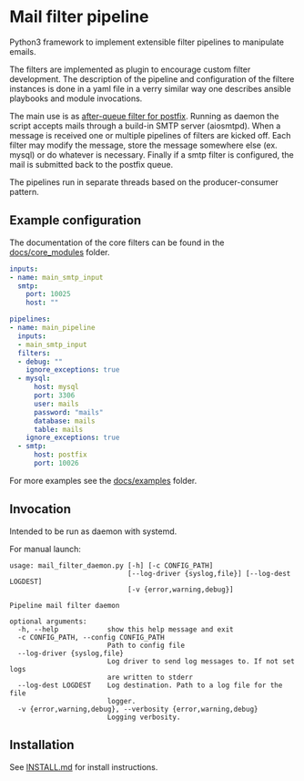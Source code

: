 # Mail filter pipeline

Python3 framework to implement extensible filter pipelines to manipulate emails.

The filters are implemented as plugin to encourage custom filter development.
The description of the pipeline and configuration of the filtere instances is done 
in a yaml file in a verry similar way one describes ansible playbooks and module invocations.

The main use is as [after-queue filter for postfix](http://www.postfix.org/FILTER_README.html).
Running as daemon the script accepts mails through a build-in SMTP server (aiosmtpd).
When a message is received one or multiple pipelines of filters are kicked off. 
Each filter may modify the message, store the message somewhere else (ex. mysql) or 
do whatever is necessary. Finally if a smtp filter is configured, the mail is submitted back 
to the postfix queue.

The pipelines run in separate threads based on the producer-consumer pattern. 

## Example configuration

The documentation of the core filters can be found in the [docs/core_modules](./docs/core_modules/) folder.

```yaml
inputs:
- name: main_smtp_input
  smtp:
    port: 10025
    host: ""

pipelines:
- name: main_pipeline
  inputs:
  - main_smtp_input
  filters:
  - debug: ""
    ignore_exceptions: true
  - mysql:
      host: mysql
      port: 3306
      user: mails
      password: "mails"
      database: mails
      table: mails
    ignore_exceptions: true
  - smtp:
      host: postfix
      port: 10026
```

For more examples see the [docs/examples](./docs/examples) folder.

## Invocation

Intended to be run as daemon with systemd. 

For manual launch:

```
usage: mail_filter_daemon.py [-h] [-c CONFIG_PATH]
                             [--log-driver {syslog,file}] [--log-dest LOGDEST]
                             [-v {error,warning,debug}]

Pipeline mail filter daemon

optional arguments:
  -h, --help            show this help message and exit
  -c CONFIG_PATH, --config CONFIG_PATH
                        Path to config file
  --log-driver {syslog,file}
                        Log driver to send log messages to. If not set logs
                        are written to stderr
  --log-dest LOGDEST    Log destination. Path to a log file for the file
                        logger.
  -v {error,warning,debug}, --verbosity {error,warning,debug}
                        Logging verbosity.
```

## Installation

See [INSTALL.md](INSTALL.md) for install instructions.
